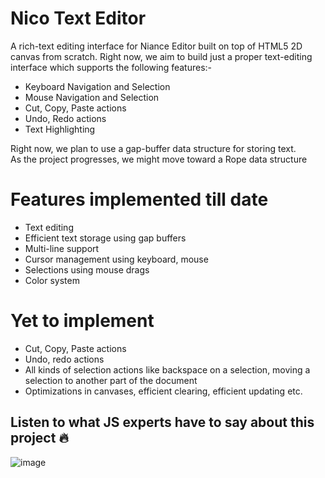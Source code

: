 # Nico Text Editor
A rich-text editing interface for Niance Editor built on top of HTML5 2D canvas from scratch.
Right now, we aim to build just a proper text-editing interface which supports the following features:-
- Keyboard Navigation and Selection
- Mouse Navigation and Selection
- Cut, Copy, Paste actions
- Undo, Redo actions
- Text Highlighting

Right now, we plan to use a gap-buffer data structure for storing text.<br>
As the project progresses, we might move toward a Rope data structure

# Features implemented till date
- Text editing
- Efficient text storage using gap buffers
- Multi-line support
- Cursor management using keyboard, mouse
- Selections using mouse drags
- Color system

# Yet to implement
- Cut, Copy, Paste actions
- Undo, redo actions
- All kinds of selection actions like backspace on a selection, moving a selection to another part of the document
- Optimizations in canvases, efficient clearing, efficient updating etc.

## Listen to what JS experts have to say about this project 🔥
![image](https://github.com/user-attachments/assets/5074817b-28b8-43bc-82b5-64a3392518a5)
